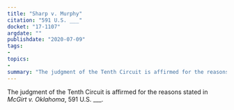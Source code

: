 ```yaml
---
title: "Sharp v. Murphy"
citation: "591 U.S. ___"
docket: "17-1107"
argdate: ""
publishdate: "2020-07-09"
tags:
- 
topics:
- 
summary: "The judgment of the Tenth Circuit is affirmed for the reasons stated in McGirt v. Oklahoma, 591 U.S. ___."
---
```

The judgment of the Tenth Circuit is affirmed for the reasons stated in *McGirt v. Oklahoma*, 591 U.S. ___.
